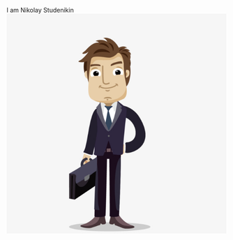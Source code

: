 I am Nikolay Studenikin
![Image](https://github.com/StudenikinNikolay/About-me/blob/main/avatar-business-pixelbox.ru-2.jpg?raw=true)
